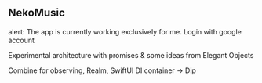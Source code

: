 ## NekoMusic
alert: The app is currently working exclusively for me. Login with google account

Experimental architecture with promises & some ideas from Elegant Objects

Combine for observing, Realm, SwiftUI
DI container -> Dip